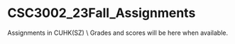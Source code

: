# CSC3002_23Fall_Assignments
 Assignments in CUHK(SZ) \\
 Grades and scores will be here when available.
